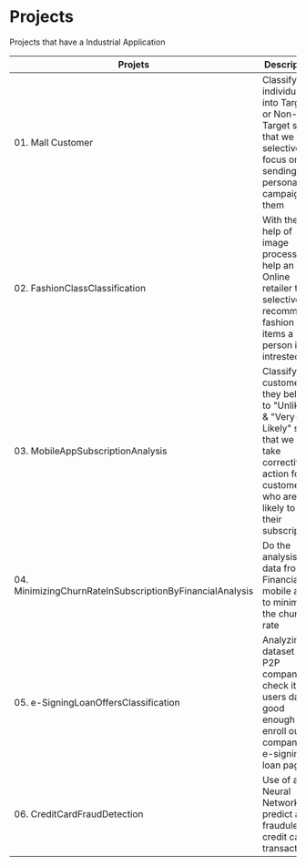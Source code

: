 # Projects
Projects that have a Industrial Application

|Projets|Description|
|--- |--- |
|01. Mall Customer|Classify a individual into Target or Non-Target so that we can selectively focus on sending personalized campaign to them|
|02. FashionClassClassification| With the help of image processing, help an Online retailer to selectively recommend fashion items a person is intrested in|
|03. MobileAppSubscriptionAnalysis|Classify the customer if they belong to "Unlikely" & "Very-Likely" so that we can take corrective action for customer who are likely to end their subscription|
|04. MinimizingChurnRateInSubscriptionByFinancialAnalysis| Do the analysis of data from a Financial mobile app to minimize the churn rate|
|05. e-SigningLoanOffersClassification|Analyzing dataset from P2P company to check its users data is good enough to enroll our companies e-signing loan page|
|06. CreditCardFraudDetection|Use of a Neural Network to predict a fraudulent credit card transaction|
